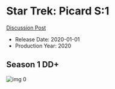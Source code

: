 # Star Trek: Picard S:1

[Discussion Post](https://www.avsforum.com/threads/bass-eq-for-filtered-movies.2995212/post-59174798)

* Release Date: 2020-01-01
* Production Year: 2020

## Season 1 DD+

![img 0](https://i.imgur.com/4PrnJuO.jpg)


